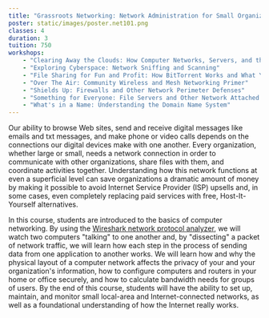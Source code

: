 ```yaml
---
title: "Grassroots Networking: Network Administration for Small Organizations/Home Organizations"
poster: static/images/poster.net101.png
classes: 4
duration: 3
tuition: 750
workshops:
    - "Clearing Away the Clouds: How Computer Networks, Servers, and the Internet Work"
    - "Exploring Cyberspace: Network Sniffing and Scanning"
    - "File Sharing for Fun and Profit: How BitTorrent Works and What You Can Do With It"
    - "Over The Air: Community Wireless and Mesh Networking Primer"
    - "Shields Up: Firewalls and Other Network Perimeter Defenses"
    - "Something for Everyone: File Servers and Other Network Attached Storage"
    - "What's in a Name: Understanding the Domain Name System"
---
```


Our ability to browse Web sites, send and receive digital messages like emails and txt messages, and make phone or video calls depends on the connections our digital devices make with one another. Every organization, whether large or small, needs a network connection in order to communicate with other organizations, share files with them, and coordinate activities together. Understanding how this network functions at even a superficial level can save organizations a dramatic amount of money by making it possible to avoid Internet Service Provider (ISP) upsells and, in some cases, even completely replacing paid services with free, Host-It-Yourself alternatives.

In this course, students are introduced to the basics of computer networking. By using the [Wireshark network protocol analyzer](https://wireshark.org/), we will watch two computers "talking" to one another and, by "dissecting" a packet of network traffic, we will learn how each step in the process of sending data from one application to another works. We will learn how and why the physical layout of a computer network affects the privacy of your and your organization's information, how to configure computers and routers in your home or office securely, and how to calculate bandwidth needs for groups of users. By the end of this course, students will have the ability to set up, maintain, and monitor small local-area and Internet-connected networks, as well as a foundational understanding of how the Internet really works.
